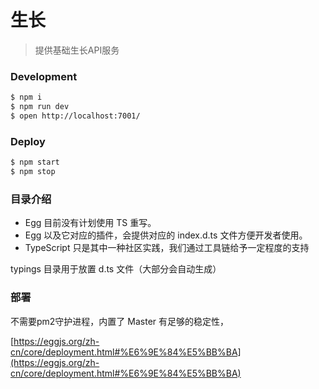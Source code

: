 # 生长

>提供基础生长API服务

### Development

```bash
$ npm i
$ npm run dev
$ open http://localhost:7001/
```

### Deploy

```bash
$ npm start
$ npm stop
```

### 目录介绍

- Egg 目前没有计划使用 TS 重写。
- Egg 以及它对应的插件，会提供对应的 index.d.ts 文件方便开发者使用。
- TypeScript 只是其中一种社区实践，我们通过工具链给予一定程度的支持

typings 目录用于放置 d.ts 文件（大部分会自动生成）


### 部署
不需要pm2守护进程，内置了 Master  有足够的稳定性，

[https://eggjs.org/zh-cn/core/deployment.html#%E6%9E%84%E5%BB%BA](https://eggjs.org/zh-cn/core/deployment.html#%E6%9E%84%E5%BB%BA)